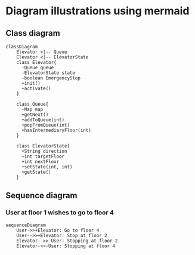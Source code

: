 # Diagram illustrations using mermaid

## Class diagram

```mermaid
classDiagram
    Elevator <|-- Queue
    Elevator <|-- ElevatorState
    class Elevator{
      -Queue queue
      -ElevatorState state
      -boolean EmergencyStop
      +init()
      +activate()
    }

    class Queue{
      -Map map
      +getNext()
      +addToQueue(int)
      +popFromQueue(int)
      +hasIntermediaryFloor(int)
    }

    class ElevatorState{
      +String direction
      +int targetFloor
      +int nextFloor
      +setState(int, int)
      +getState()
    }
```

## Sequence diagram

### User at floor 1 wishes to go to floor 4

```mermaid
sequenceDiagram
    User->>+Elevator: Go to floor 4
    User-->>+Elevator: Stop at floor 2
    Elevator-->>-User: Stopping at floor 2
    Elevator->>-User: Stopping at floor 4
```
